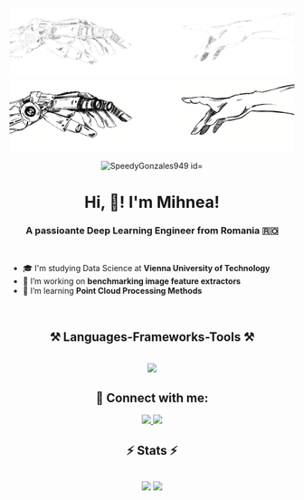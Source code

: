 ![MasterHead](./banner_dark-removebg.png##gh-dark-mode-only)  
![MasterHead](./banner.png##gh-light-mode-only)  

<p align="center"> <img src="https://komarev.com/ghpvc/?username=SpeedyGonzales949&label=Profile%20views&color=0e75b6&style=flat" alt="SpeedyGonzales949 id="image" /> </p>
<h1 align="center"> Hi, 👋! I'm Mihnea!</h1>
<h3 align="center"> A passioante Deep Learning Engineer from Romania 🇷🇴</h3>
</br>

<div align="left">
    
 - 🎓 I'm studying Data Science at **Vienna University of Technology** </br>
 - 🔭 I’m working on **benchmarking image feature extractors** </br>
 - 🌱 I’m learning **Point Cloud Processing Methods** </br>
 
</div>
</br>

<h2 align="center">⚒️ Languages-Frameworks-Tools ⚒️</h2>
<br/>
<div align="center">
    <img src="https://skillicons.dev/icons?i=python,cpp,bash,pytorch,tensorflow,sklearn,opencv,git,linux,vscode" /><br>
</div>

<h2 align="center">📎 Connect with me:</h2>
<div align="center">
  <a href="mailto:mihneaaleman@yahoo.com">
    <img src="https://img.shields.io/badge/Gmail-333333?style=for-the-badge&logo=gmail&logoColor=red" />
  </a>
  <a href="https://linkedin.com/in/mihnea-aleman" target="_blank">
    <img src="https://img.shields.io/badge/LinkedIn-0077B5?style=for-the-badge&logo=linkedin&logoColor=white" target="_blank" />
  </a>
    
  </a>
</div>
<h2 align="center">⚡ Stats ⚡</h2>
<br>
<div align="center" style="margin:0;box-sizing:border-box;">
    <img height=200 src="https://github-readme-stats.vercel.app/api?username=SpeedyGonzales949&rank_icon=github&show_icons=True&include_all_commits=True&theme=transparent"/>
    <img height=200 src="https://github-readme-stats.vercel.app/api/top-langs/?username=SpeedyGonzales949&hide=html,hack,css,php&langs_count=8&layout=compact&size_weight=0.5&count_weight=0.5&theme=transparent"/>
</div>
